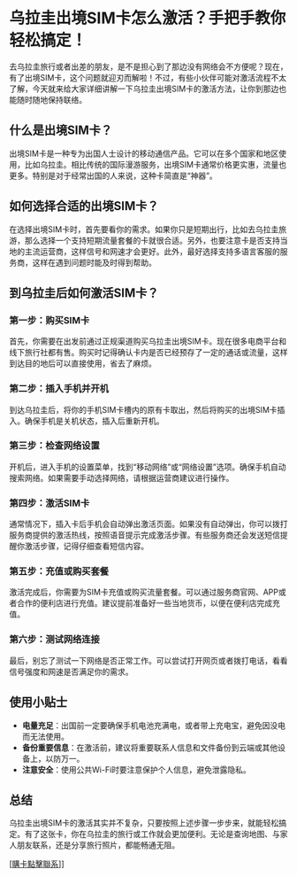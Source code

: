 # 乌拉圭出境SIM卡怎么激活？手把手教你轻松搞定！

去乌拉圭旅行或者出差的朋友，是不是担心到了那边没有网络会不方便呢？现在，有了出境SIM卡，这个问题就迎刃而解啦！不过，有些小伙伴可能对激活流程不太了解，今天就来给大家详细讲解一下乌拉圭出境SIM卡的激活方法，让你到那边也能随时随地保持联络。

## 什么是出境SIM卡？

出境SIM卡是一种专为出国人士设计的移动通信产品。它可以在多个国家和地区使用，比如乌拉圭。相比传统的国际漫游服务，出境SIM卡通常价格更实惠，流量也更多。特别是对于经常出国的人来说，这种卡简直是“神器”。

## 如何选择合适的出境SIM卡？

在选择出境SIM卡时，首先要看你的需求。如果你只是短期出行，比如去乌拉圭旅游，那么选择一个支持短期流量套餐的卡就很合适。另外，也要注意卡是否支持当地的主流运营商，这样信号和网速才会更好。此外，最好选择支持多语言客服的服务商，这样在遇到问题时能及时得到帮助。

## 到乌拉圭后如何激活SIM卡？

### 第一步：购买SIM卡

首先，你需要在出发前通过正规渠道购买乌拉圭出境SIM卡。现在很多电商平台和线下旅行社都有售。购买时记得确认卡内是否已经预存了一定的通话或流量，这样到达目的地后可以直接使用，省去了麻烦。

### 第二步：插入手机并开机

到达乌拉圭后，将你的手机SIM卡槽内的原有卡取出，然后将购买的出境SIM卡插入。确保手机是关机状态，插入后重新开机。

### 第三步：检查网络设置

开机后，进入手机的设置菜单，找到“移动网络”或“网络设置”选项。确保手机自动搜索网络。如果需要手动选择网络，请根据运营商建议进行操作。

### 第四步：激活SIM卡

通常情况下，插入卡后手机会自动弹出激活页面。如果没有自动弹出，你可以拨打服务商提供的激活热线，按照语音提示完成激活步骤。有些服务商还会发送短信提醒你激活步骤，记得仔细查看短信内容。

### 第五步：充值或购买套餐

激活完成后，你需要为SIM卡充值或购买流量套餐。可以通过服务商官网、APP或者合作的便利店进行充值。建议提前准备好一些当地货币，以便在便利店完成充值。

### 第六步：测试网络连接

最后，别忘了测试一下网络是否正常工作。可以尝试打开网页或者拨打电话，看看信号强度和网速是否满足你的需求。

## 使用小贴士

- **电量充足**：出国前一定要确保手机电池充满电，或者带上充电宝，避免因没电而无法使用。
- **备份重要信息**：在激活前，建议将重要联系人信息和文件备份到云端或其他设备上，以防万一。
- **注意安全**：使用公共Wi-Fi时要注意保护个人信息，避免泄露隐私。

## 总结

乌拉圭出境SIM卡的激活其实并不复杂，只要按照上述步骤一步步来，就能轻松搞定。有了这张卡，你在乌拉圭的旅行或工作就会更加便利。无论是查询地图、与家人朋友联系，还是分享旅行照片，都能畅通无阻。

[[購卡點擊聯系](https://t.me/s/SXDXQF)]]